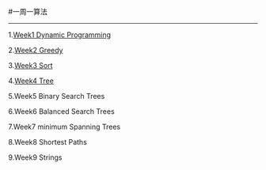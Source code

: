 #一周一算法

--------------

1.[Week1 Dynamic Programming](https://github.com/ia-cas/leetcode/wiki/week1-%E5%8A%A8%E6%80%81%E8%A7%84%E5%88%92(by-%E7%94%B0%E4%BF%8A))

2.[Week2 Greedy](https://github.com/ia-cas/leetcode/wiki/week2-%E8%B4%AA%E5%BF%83%E7%AE%97%E6%B3%95(by-%E6%96%BD%E4%BC%9F))

3.[Week3 Sort](https://github.com/ia-cas/leetcode/wiki/week3-%E6%8E%92%E5%BA%8F%EF%BC%88by-%E5%BC%A0%E4%BC%A0%E5%BC%BA%EF%BC%89)

4.[Week4 Tree](https://github.com/ia-cas/leetcode/wiki/Week4-%E6%A0%91%EF%BC%88by-%E6%96%BD%E4%BC%9F%EF%BC%89)

5.Week5 Binary Search Trees 

6.Week6 Balanced Search Trees

7.Week7 minimum Spanning Trees

8.Week8 Shortest Paths

9.Week9 Strings
